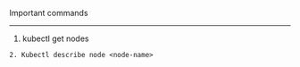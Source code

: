 Important commands
********************

1. kubectl get nodes
~~~
2. Kubectl describe node <node-name>